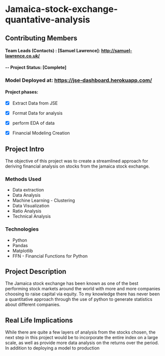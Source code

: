 # Jamaica-stock-exchange-quantative-analysis

## Contributing  Members

#### Team Leads (Contacts) : [Samuel Lawrence]: http://samuel-lawrence.co.uk/


#### -- Project Status: [Complete]
### Model Deployed at: https://jse-dashboard.herokuapp.com/
#### Project phases:
- [x] Extract Data from JSE
- [x] Format Data for analysis
- [x] perform EDA of data
- [x] Financial Modeling Creation


## Project Intro
The objective of this project was to create a streamlined approach for deriving financial analysis on stocks from the jamaica stock exchange.

### Methods Used
* Data extraction
* Data Analysis
* Machine Learning - Clustering
* Data Visualization
* Ratio Analysis
* Technical Analysis

### Technologies
* Python
* Pandas
* Matplotlib
* FFN - Financial Functions for Python 

## Project Description
The Jamaica stock exchange has been known as one of the best performing stock markets around the world with more and more companies choosing to raise capital via equity. To my knowledge there has never been a quantitative approach through the use of python to generate statistics about different companies.

## Real Life Implications
While there are quite a few layers of analysis from the stocks chosen, the next step in this project would be to incorporate the entire index on a large scale, as well as provide more data analysis on the returns over the period. In addition to deploying a model to production 





